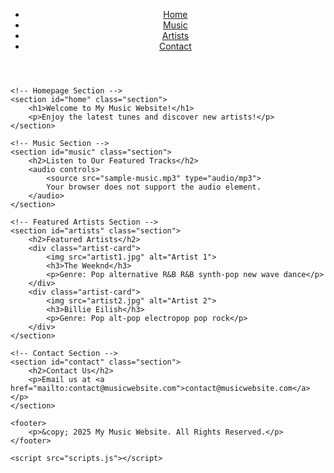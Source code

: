<!DOCTYPE html>
<html lang="en">
<head>
    <meta charset="UTF-8">
    <meta name="viewport" content="width=device-width, initial-scale=1.0">
    <meta http-equiv="X-UA-Compatible" content="ie=edge">
    <title>My Music Website</title>
    <link rel="stylesheet" href="styles.css">
</head>
<body>
    <!-- Navigation Bar -->
    <header>
        <nav>
            <ul>
                <li><a href="#home">Home</a></li>
                <li><a href="#music">Music</a></li>
                <li><a href="#artists">Artists</a></li>
                <li><a href="#contact">Contact</a></li>
            </ul>
        </nav>
    </header>

    <!-- Homepage Section -->
    <section id="home" class="section">
        <h1>Welcome to My Music Website!</h1>
        <p>Enjoy the latest tunes and discover new artists!</p>
    </section>

    <!-- Music Section -->
    <section id="music" class="section">
        <h2>Listen to Our Featured Tracks</h2>
        <audio controls>
            <source src="sample-music.mp3" type="audio/mp3">
            Your browser does not support the audio element.
        </audio>
    </section>

    <!-- Featured Artists Section -->
    <section id="artists" class="section">
        <h2>Featured Artists</h2>
        <div class="artist-card">
            <img src="artist1.jpg" alt="Artist 1">
            <h3>The Weeknd</h3>
            <p>Genre: Pop alternative R&B R&B synth-pop new wave dance</p>
        </div>
        <div class="artist-card">
            <img src="artist2.jpg" alt="Artist 2">
            <h3>Billie Eilish</h3>
            <p>Genre: Pop alt-pop electropop pop rock</p>
        </div>
    </section>

    <!-- Contact Section -->
    <section id="contact" class="section">
        <h2>Contact Us</h2>
        <p>Email us at <a href="mailto:contact@musicwebsite.com">contact@musicwebsite.com</a></p>
    </section>

    <footer>
        <p>&copy; 2025 My Music Website. All Rights Reserved.</p>
    </footer>

    <script src="scripts.js"></script>
</body>
</html>
